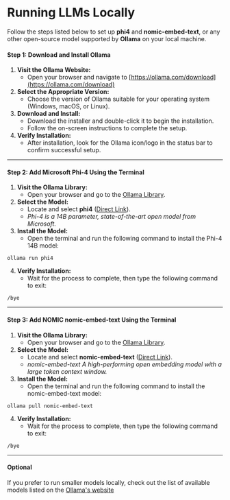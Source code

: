 # Running LLMs Locally
Follow the steps listed below to set up **phi4** and **nomic-embed-text**, or any other open-source model supported by **Ollama** on your local machine.

#### Step 1: Download and Install Ollama
1. **Visit the Ollama Website:**
	-  Open your browser and navigate to [https://ollama.com/download](https://ollama.com/download)
2. **Select the Appropriate Version:**
	- Choose the version of Ollama suitable for your operating system (Windows, macOS, or Linux).
3. **Download and Install:**
	- Download the installer and double-click it to begin the installation.
	- Follow the on-screen instructions to complete the setup.
4. **Verify Installation:**
	- After installation, look for the Ollama icon/logo in the status bar to confirm successful setup.

---
####  Step 2: Add Microsoft Phi-4 Using the Terminal
1. **Visit the Ollama Library:**
	- Open your browser and go to the [Ollama Library](https://ollama.com/library).
2. **Select the Model:**
	- Locate and select **phi4** ([Direct Link](https://ollama.com/library/phi4)). 
	- _Phi-4 is a 14B parameter, state-of-the-art open model from Microsoft._
3. **Install the Model:**
	- Open the terminal and run the following command to install the Phi-4 14B model:
```
ollama run phi4
```
4. **Verify Installation:**
	- Wait for the process to complete, then type the following command to exit:
```
/bye
```
---
#### Step 3: Add NOMIC nomic-embed-text Using the Terminal
1. **Visit the Ollama Library:**
	- Open your browser and go to the [Ollama Library](https://ollama.com/library).
2. **Select the Model:**
	- Locate and select **nomic-embed-text** ([Direct Link](https://ollama.com/library/nomic-embed-text)). 
	- _nomic-embed-text A high-performing open embedding model with a large token context window._
3. **Install the Model:**
	- Open the terminal and run the following command to install the nomic-embed-text model:
```
ollama pull nomic-embed-text
```
4. **Verify Installation:**
	- Wait for the process to complete, then type the following command to exit:
```
/bye
```
---
#### Optional  
If you prefer to run smaller models locally, check out the list of available models listed on the [Ollama's website](https://ollama.com/search)

